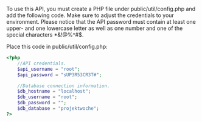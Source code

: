 To use this API, you must create a PHP file under public/util/config.php and add the following code.
Make sure to adjust the credentials to your environment.
Please notice that the API password must contain at least one upper- and one lowercase letter as well as one number and one of the special characters *&!@%^#$.

Place this code in public/util/config.php:

```php
<?php
	//API credentials.
	$api_username = "root";
	$api_password = "sUP3R53CR3T#";

	//Database connection information.
	$db_hostname = "localhost";
	$db_username = "root";
	$db_password = "";
	$db_database = "projektwoche";
?>
```

